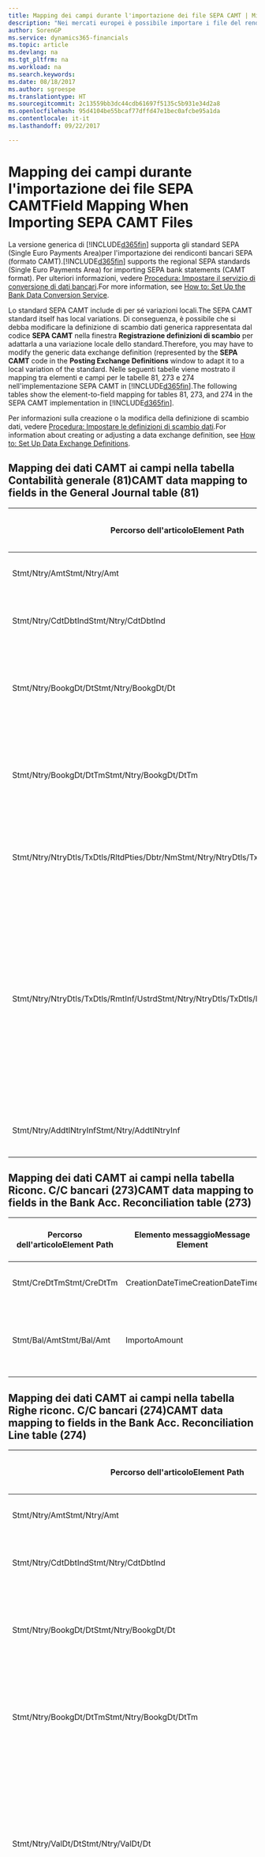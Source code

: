 ```yaml
---
title: Mapping dei campi durante l'importazione dei file SEPA CAMT | Microsoft Docs
description: "Nei mercati europei è possibile importare i file del rendiconto bancario negli standard SEPA (Single Euro Payments Area) locali."
author: SorenGP
ms.service: dynamics365-financials
ms.topic: article
ms.devlang: na
ms.tgt_pltfrm: na
ms.workload: na
ms.search.keywords: 
ms.date: 08/18/2017
ms.author: sgroespe
ms.translationtype: HT
ms.sourcegitcommit: 2c13559bb3dc44cdb61697f5135c5b931e34d2a8
ms.openlocfilehash: 95d4104be55bcaf77dffd47e1bec0afcbe95a1da
ms.contentlocale: it-it
ms.lasthandoff: 09/22/2017

---
```

# <a name="field-mapping-when-importing-sepa-camt-files"></a><span data-ttu-id="db054-103">Mapping dei campi durante l'importazione dei file SEPA CAMT</span><span class="sxs-lookup"><span data-stu-id="db054-103">Field Mapping When Importing SEPA CAMT Files</span></span>
<span data-ttu-id="db054-104">La versione generica di [!INCLUDE[d365fin](includes/d365fin_md.md)] supporta gli standard SEPA (Single Euro Payments Area)per l'importazione dei rendiconti bancari SEPA (formato CAMT).</span><span class="sxs-lookup"><span data-stu-id="db054-104">[!INCLUDE[d365fin](includes/d365fin_md.md)] supports the regional SEPA standards (Single Euro Payments Area) for importing SEPA bank statements (CAMT format).</span></span> <span data-ttu-id="db054-105">Per ulteriori informazioni, vedere [Procedura: Impostare il servizio di conversione di dati bancari](bank-how-setup-bank-data-conversion-service.md).</span><span class="sxs-lookup"><span data-stu-id="db054-105">For more information, see [How to: Set Up the Bank Data Conversion Service](bank-how-setup-bank-data-conversion-service.md).</span></span>  

 <span data-ttu-id="db054-106">Lo standard SEPA CAMT include di per sé variazioni locali.</span><span class="sxs-lookup"><span data-stu-id="db054-106">The SEPA CAMT standard itself has local variations.</span></span> <span data-ttu-id="db054-107">Di conseguenza, è possibile che si debba modificare la definizione di scambio dati generica rappresentata dal codice **SEPA CAMT** nella finestra **Registrazione definizioni di scambio** per adattarla a una variazione locale dello standard.</span><span class="sxs-lookup"><span data-stu-id="db054-107">Therefore, you may have to modify the generic data exchange definition (represented by the **SEPA CAMT** code in the **Posting Exchange Definitions** window to adapt it to a local variation of the standard.</span></span> <span data-ttu-id="db054-108">Nelle seguenti tabelle viene mostrato il mapping tra elementi e campi per le tabelle 81, 273 e 274 nell'implementazione SEPA CAMT in [!INCLUDE[d365fin](includes/d365fin_md.md)].</span><span class="sxs-lookup"><span data-stu-id="db054-108">The following tables show the element-to-field mapping for tables 81, 273, and 274 in the SEPA CAMT implementation in [!INCLUDE[d365fin](includes/d365fin_md.md)].</span></span>  

 <span data-ttu-id="db054-109">Per informazioni sulla creazione o la modifica della definizione di scambio dati, vedere [Procedura: Impostare le definizioni di scambio dati](across-how-to-set-up-data-exchange-definitions.md).</span><span class="sxs-lookup"><span data-stu-id="db054-109">For information about creating or adjusting a data exchange definition, see [How to: Set Up Data Exchange Definitions](across-how-to-set-up-data-exchange-definitions.md).</span></span>  

## <a name="camt-data-mapping-to-fields-in-the-general-journal-table-81"></a><span data-ttu-id="db054-110">Mapping dei dati CAMT ai campi nella tabella Contabilità generale (81)</span><span class="sxs-lookup"><span data-stu-id="db054-110">CAMT data mapping to fields in the General Journal table (81)</span></span>  

|<span data-ttu-id="db054-111">Percorso dell'articolo</span><span class="sxs-lookup"><span data-stu-id="db054-111">Element Path</span></span>|<span data-ttu-id="db054-112">Elemento messaggio</span><span class="sxs-lookup"><span data-stu-id="db054-112">Message Element</span></span>|<span data-ttu-id="db054-113">Tipo di dati</span><span class="sxs-lookup"><span data-stu-id="db054-113">Data Type</span></span>|<span data-ttu-id="db054-114">Descrizione</span><span class="sxs-lookup"><span data-stu-id="db054-114">Description</span></span>|<span data-ttu-id="db054-115">Identificatore segno negativo</span><span class="sxs-lookup"><span data-stu-id="db054-115">Negative-Sign Identifier</span></span>|<span data-ttu-id="db054-116">Nr. campo</span><span class="sxs-lookup"><span data-stu-id="db054-116">Field No.</span></span>|<span data-ttu-id="db054-117">Nome campo</span><span class="sxs-lookup"><span data-stu-id="db054-117">Field Name</span></span>|  
|------------------|---------------------|---------------|-----------------|-------------------------------|---------------|----------------|  
|<span data-ttu-id="db054-118">Stmt/Ntry/Amt</span><span class="sxs-lookup"><span data-stu-id="db054-118">Stmt/Ntry/Amt</span></span>|<span data-ttu-id="db054-119">Importo</span><span class="sxs-lookup"><span data-stu-id="db054-119">Amount</span></span>|<span data-ttu-id="db054-120">Decimale</span><span class="sxs-lookup"><span data-stu-id="db054-120">Decimal</span></span>|<span data-ttu-id="db054-121">Specifica l'importo di denaro nel movimento cassa.</span><span class="sxs-lookup"><span data-stu-id="db054-121">The amount of money in the cash entry</span></span>||<span data-ttu-id="db054-122">13</span><span class="sxs-lookup"><span data-stu-id="db054-122">13</span></span>|<span data-ttu-id="db054-123">Importo</span><span class="sxs-lookup"><span data-stu-id="db054-123">Amount</span></span>|  
|<span data-ttu-id="db054-124">Stmt/Ntry/CdtDbtInd</span><span class="sxs-lookup"><span data-stu-id="db054-124">Stmt/Ntry/CdtDbtInd</span></span>|<span data-ttu-id="db054-125">CreditDebitIndicator</span><span class="sxs-lookup"><span data-stu-id="db054-125">CreditDebitIndicator</span></span>|<span data-ttu-id="db054-126">Testo</span><span class="sxs-lookup"><span data-stu-id="db054-126">Text</span></span>|<span data-ttu-id="db054-127">Indica se il movimento è un credito o un debito</span><span class="sxs-lookup"><span data-stu-id="db054-127">Indicates whether the entry is a credit or a debit entry</span></span>|<span data-ttu-id="db054-128">DBIT</span><span class="sxs-lookup"><span data-stu-id="db054-128">DBIT</span></span>|<span data-ttu-id="db054-129">13</span><span class="sxs-lookup"><span data-stu-id="db054-129">13</span></span>|<span data-ttu-id="db054-130">Importo</span><span class="sxs-lookup"><span data-stu-id="db054-130">Amount</span></span>|  
|<span data-ttu-id="db054-131">Stmt/Ntry/BookgDt/Dt</span><span class="sxs-lookup"><span data-stu-id="db054-131">Stmt/Ntry/BookgDt/Dt</span></span>|<span data-ttu-id="db054-132">Data</span><span class="sxs-lookup"><span data-stu-id="db054-132">Date</span></span>|<span data-ttu-id="db054-133">Data</span><span class="sxs-lookup"><span data-stu-id="db054-133">Date</span></span>|<span data-ttu-id="db054-134">Data in cui un movimento viene registrato in un conto nei registri di chi utilizza il conto</span><span class="sxs-lookup"><span data-stu-id="db054-134">The date when an entry is posted to an account on the account servicer's books</span></span>||<span data-ttu-id="db054-135">5</span><span class="sxs-lookup"><span data-stu-id="db054-135">5</span></span>|<span data-ttu-id="db054-136">Data di registrazione:</span><span class="sxs-lookup"><span data-stu-id="db054-136">Posting Date</span></span>|  
|<span data-ttu-id="db054-137">Stmt/Ntry/BookgDt/DtTm</span><span class="sxs-lookup"><span data-stu-id="db054-137">Stmt/Ntry/BookgDt/DtTm</span></span>|<span data-ttu-id="db054-138">DataOra</span><span class="sxs-lookup"><span data-stu-id="db054-138">DateTime</span></span>|<span data-ttu-id="db054-139">DataOra</span><span class="sxs-lookup"><span data-stu-id="db054-139">DateTime</span></span>|<span data-ttu-id="db054-140">Data e ora in cui un movimento viene registrato in un conto nei registri di chi utilizza il conto</span><span class="sxs-lookup"><span data-stu-id="db054-140">The date and time when an entry is posted to an account on the account servicer's books</span></span>||<span data-ttu-id="db054-141">5</span><span class="sxs-lookup"><span data-stu-id="db054-141">5</span></span>|<span data-ttu-id="db054-142">Data di registrazione:</span><span class="sxs-lookup"><span data-stu-id="db054-142">Posting Date</span></span>|  
|<span data-ttu-id="db054-143">Stmt/Ntry/NtryDtls/TxDtls/RltdPties/Dbtr/Nm</span><span class="sxs-lookup"><span data-stu-id="db054-143">Stmt/Ntry/NtryDtls/TxDtls/RltdPties/Dbtr/Nm</span></span>|<span data-ttu-id="db054-144">Nome</span><span class="sxs-lookup"><span data-stu-id="db054-144">Name</span></span>|<span data-ttu-id="db054-145">Testo</span><span class="sxs-lookup"><span data-stu-id="db054-145">Text</span></span>|<span data-ttu-id="db054-146">Nome della parte che deve una somma di denaro al creditore (finale)</span><span class="sxs-lookup"><span data-stu-id="db054-146">The name of the party that owes an amount of money to the (ultimate) creditor</span></span>||<span data-ttu-id="db054-147">1221</span><span class="sxs-lookup"><span data-stu-id="db054-147">1221</span></span>|<span data-ttu-id="db054-148">Informazioni sul pagante</span><span class="sxs-lookup"><span data-stu-id="db054-148">Payer Information</span></span>|  
|<span data-ttu-id="db054-149">Stmt/Ntry/NtryDtls/TxDtls/RmtInf/Ustrd</span><span class="sxs-lookup"><span data-stu-id="db054-149">Stmt/Ntry/NtryDtls/TxDtls/RmtInf/Ustrd</span></span>|<span data-ttu-id="db054-150">Non strutturato</span><span class="sxs-lookup"><span data-stu-id="db054-150">Unstructured</span></span>|<span data-ttu-id="db054-151">Testo</span><span class="sxs-lookup"><span data-stu-id="db054-151">Text</span></span>|<span data-ttu-id="db054-152">Informazioni fornite per consentire la corrispondenza o riconciliazione di un movimento con gli articoli oggetto del pagamento, come le fatture aziendali in un sistema conto clienti, in un form non strutturato</span><span class="sxs-lookup"><span data-stu-id="db054-152">Information supplied to enable the matching/reconciliation of an entry with the items that the payment is intended to settle, such as commercial invoices in an accounts-receivable system, in an unstructured form</span></span>||<span data-ttu-id="db054-153">8</span><span class="sxs-lookup"><span data-stu-id="db054-153">8</span></span>|<span data-ttu-id="db054-154">Descrizione</span><span class="sxs-lookup"><span data-stu-id="db054-154">Description</span></span>|  
|<span data-ttu-id="db054-155">Stmt/Ntry/AddtlNtryInf</span><span class="sxs-lookup"><span data-stu-id="db054-155">Stmt/Ntry/AddtlNtryInf</span></span>|<span data-ttu-id="db054-156">AdditionalEntryInformation</span><span class="sxs-lookup"><span data-stu-id="db054-156">AdditionalEntryInformation</span></span>|<span data-ttu-id="db054-157">Testo</span><span class="sxs-lookup"><span data-stu-id="db054-157">Text</span></span>|<span data-ttu-id="db054-158">Informazioni aggiuntive relative al movimento</span><span class="sxs-lookup"><span data-stu-id="db054-158">Additional information about the entry</span></span>||<span data-ttu-id="db054-159">1222</span><span class="sxs-lookup"><span data-stu-id="db054-159">1222</span></span>|<span data-ttu-id="db054-160">Informazioni sulla transazione</span><span class="sxs-lookup"><span data-stu-id="db054-160">Transaction Information</span></span>|  

## <a name="camt-data-mapping-to-fields-in-the-bank-acc-reconciliation-table-273"></a><span data-ttu-id="db054-161">Mapping dei dati CAMT ai campi nella tabella Riconc. C/C bancari (273)</span><span class="sxs-lookup"><span data-stu-id="db054-161">CAMT data mapping to fields in the Bank Acc. Reconciliation table (273)</span></span>  

|<span data-ttu-id="db054-162">Percorso dell'articolo</span><span class="sxs-lookup"><span data-stu-id="db054-162">Element Path</span></span>|<span data-ttu-id="db054-163">Elemento messaggio</span><span class="sxs-lookup"><span data-stu-id="db054-163">Message Element</span></span>|<span data-ttu-id="db054-164">Tipo di dati</span><span class="sxs-lookup"><span data-stu-id="db054-164">Data Type</span></span>|<span data-ttu-id="db054-165">Descrizione</span><span class="sxs-lookup"><span data-stu-id="db054-165">Description</span></span>|<span data-ttu-id="db054-166">Identificatore segno negativo</span><span class="sxs-lookup"><span data-stu-id="db054-166">Negative-Sign Identifier</span></span>|<span data-ttu-id="db054-167">Nr. campo</span><span class="sxs-lookup"><span data-stu-id="db054-167">Field No.</span></span>|<span data-ttu-id="db054-168">Nome campo</span><span class="sxs-lookup"><span data-stu-id="db054-168">Field Name</span></span>|  
|------------------|---------------------|---------------|-----------------|-------------------------------|---------------|----------------|  
|<span data-ttu-id="db054-169">Stmt/CreDtTm</span><span class="sxs-lookup"><span data-stu-id="db054-169">Stmt/CreDtTm</span></span>|<span data-ttu-id="db054-170">CreationDateTime</span><span class="sxs-lookup"><span data-stu-id="db054-170">CreationDateTime</span></span>|<span data-ttu-id="db054-171">Data</span><span class="sxs-lookup"><span data-stu-id="db054-171">Date</span></span>|<span data-ttu-id="db054-172">Data e ora di creazione del messaggio</span><span class="sxs-lookup"><span data-stu-id="db054-172">The date and time when the message was created</span></span>||<span data-ttu-id="db054-173">3</span><span class="sxs-lookup"><span data-stu-id="db054-173">3</span></span>|<span data-ttu-id="db054-174">Data estratto conto</span><span class="sxs-lookup"><span data-stu-id="db054-174">Statement Date</span></span>|  
|<span data-ttu-id="db054-175">Stmt/Bal/Amt</span><span class="sxs-lookup"><span data-stu-id="db054-175">Stmt/Bal/Amt</span></span>|<span data-ttu-id="db054-176">Importo</span><span class="sxs-lookup"><span data-stu-id="db054-176">Amount</span></span>|<span data-ttu-id="db054-177">Decimale</span><span class="sxs-lookup"><span data-stu-id="db054-177">Decimal</span></span>|<span data-ttu-id="db054-178">Importo risultante dagli importi al netto per tutti i movimenti dare e avere</span><span class="sxs-lookup"><span data-stu-id="db054-178">The amount resulting from the netted amounts for all debit and credit entries</span></span>||<span data-ttu-id="db054-179">4</span><span class="sxs-lookup"><span data-stu-id="db054-179">4</span></span>|<span data-ttu-id="db054-180">Saldo finale estratto conto</span><span class="sxs-lookup"><span data-stu-id="db054-180">Statement Ending Balance</span></span>|  

## <a name="camt-data-mapping-to-fields-in-the-bank-acc-reconciliation-line-table-274"></a><span data-ttu-id="db054-181">Mapping dei dati CAMT ai campi nella tabella Righe riconc. C/C bancari (274)</span><span class="sxs-lookup"><span data-stu-id="db054-181">CAMT data mapping to fields in the Bank Acc. Reconciliation Line table (274)</span></span>  

|<span data-ttu-id="db054-182">Percorso dell'articolo</span><span class="sxs-lookup"><span data-stu-id="db054-182">Element Path</span></span>|<span data-ttu-id="db054-183">Elemento messaggio</span><span class="sxs-lookup"><span data-stu-id="db054-183">Message Element</span></span>|<span data-ttu-id="db054-184">Tipo di dati</span><span class="sxs-lookup"><span data-stu-id="db054-184">Data Type</span></span>|<span data-ttu-id="db054-185">Descrizione</span><span class="sxs-lookup"><span data-stu-id="db054-185">Description</span></span>|<span data-ttu-id="db054-186">Identificatore segno negativo</span><span class="sxs-lookup"><span data-stu-id="db054-186">Negative-Sign Identifier</span></span>|<span data-ttu-id="db054-187">Nr. campo</span><span class="sxs-lookup"><span data-stu-id="db054-187">Field No.</span></span>|<span data-ttu-id="db054-188">Nome campo</span><span class="sxs-lookup"><span data-stu-id="db054-188">Field Name</span></span>|  
|------------------|---------------------|---------------|-----------------|-------------------------------|---------------|----------------|  
|<span data-ttu-id="db054-189">Stmt/Ntry/Amt</span><span class="sxs-lookup"><span data-stu-id="db054-189">Stmt/Ntry/Amt</span></span>|<span data-ttu-id="db054-190">Importo</span><span class="sxs-lookup"><span data-stu-id="db054-190">Amount</span></span>|<span data-ttu-id="db054-191">Decimale</span><span class="sxs-lookup"><span data-stu-id="db054-191">Decimal</span></span>|<span data-ttu-id="db054-192">Specifica l'importo di denaro nel movimento cassa.</span><span class="sxs-lookup"><span data-stu-id="db054-192">The amount of money in the cash entry</span></span>||<span data-ttu-id="db054-193">7</span><span class="sxs-lookup"><span data-stu-id="db054-193">7</span></span>|<span data-ttu-id="db054-194">Importo estratto conto</span><span class="sxs-lookup"><span data-stu-id="db054-194">Statement Amount</span></span>|  
|<span data-ttu-id="db054-195">Stmt/Ntry/CdtDbtInd</span><span class="sxs-lookup"><span data-stu-id="db054-195">Stmt/Ntry/CdtDbtInd</span></span>|<span data-ttu-id="db054-196">CreditDebitIndicator</span><span class="sxs-lookup"><span data-stu-id="db054-196">CreditDebitIndicator</span></span>|<span data-ttu-id="db054-197">Testo</span><span class="sxs-lookup"><span data-stu-id="db054-197">Text</span></span>|<span data-ttu-id="db054-198">Indica se il movimento è un credito o un debito</span><span class="sxs-lookup"><span data-stu-id="db054-198">Indicates whether the entry is a credit or a debit entry</span></span>|<span data-ttu-id="db054-199">DBIT</span><span class="sxs-lookup"><span data-stu-id="db054-199">DBIT</span></span>|<span data-ttu-id="db054-200">7</span><span class="sxs-lookup"><span data-stu-id="db054-200">7</span></span>|<span data-ttu-id="db054-201">Importo estratto conto</span><span class="sxs-lookup"><span data-stu-id="db054-201">Statement Amount</span></span>|  
|<span data-ttu-id="db054-202">Stmt/Ntry/BookgDt/Dt</span><span class="sxs-lookup"><span data-stu-id="db054-202">Stmt/Ntry/BookgDt/Dt</span></span>|<span data-ttu-id="db054-203">Data</span><span class="sxs-lookup"><span data-stu-id="db054-203">Date</span></span>|<span data-ttu-id="db054-204">Data</span><span class="sxs-lookup"><span data-stu-id="db054-204">Date</span></span>|<span data-ttu-id="db054-205">Data in cui un movimento viene registrato in un conto nei registri di chi utilizza il conto</span><span class="sxs-lookup"><span data-stu-id="db054-205">The date when an entry is posted to an account on the account servicer's books</span></span>||<span data-ttu-id="db054-206">5</span><span class="sxs-lookup"><span data-stu-id="db054-206">5</span></span>|<span data-ttu-id="db054-207">Data transazione</span><span class="sxs-lookup"><span data-stu-id="db054-207">Transaction Date</span></span>|  
|<span data-ttu-id="db054-208">Stmt/Ntry/BookgDt/DtTm</span><span class="sxs-lookup"><span data-stu-id="db054-208">Stmt/Ntry/BookgDt/DtTm</span></span>|<span data-ttu-id="db054-209">DataOra</span><span class="sxs-lookup"><span data-stu-id="db054-209">DateTime</span></span>|<span data-ttu-id="db054-210">DataOra</span><span class="sxs-lookup"><span data-stu-id="db054-210">DateTime</span></span>|<span data-ttu-id="db054-211">Data e ora in cui un movimento viene registrato in un conto nei registri di chi utilizza il conto</span><span class="sxs-lookup"><span data-stu-id="db054-211">The date and time when an entry is posted to an account on the account servicer's books</span></span>||<span data-ttu-id="db054-212">5</span><span class="sxs-lookup"><span data-stu-id="db054-212">5</span></span>|<span data-ttu-id="db054-213">Data transazione</span><span class="sxs-lookup"><span data-stu-id="db054-213">Transaction Date</span></span>|  
|<span data-ttu-id="db054-214">Stmt/Ntry/ValDt/Dt</span><span class="sxs-lookup"><span data-stu-id="db054-214">Stmt/Ntry/ValDt/Dt</span></span>|<span data-ttu-id="db054-215">Data</span><span class="sxs-lookup"><span data-stu-id="db054-215">Date</span></span>|<span data-ttu-id="db054-216">Data</span><span class="sxs-lookup"><span data-stu-id="db054-216">Date</span></span>|<span data-ttu-id="db054-217">Data in cui i cespiti diventano disponibili al proprietario del conto nel caso di un movimento in avere o cessano di essere disponibili nel caso di un movimento in dare</span><span class="sxs-lookup"><span data-stu-id="db054-217">The date when assets become available to the account owner in case of a credit entry, or cease to be available to the account owner in case of a debit entry</span></span>||<span data-ttu-id="db054-218">12</span><span class="sxs-lookup"><span data-stu-id="db054-218">12</span></span>|<span data-ttu-id="db054-219">Data valuta</span><span class="sxs-lookup"><span data-stu-id="db054-219">Value Date</span></span>|  
|<span data-ttu-id="db054-220">Stmt/Ntry/ValDt/DtTm</span><span class="sxs-lookup"><span data-stu-id="db054-220">Stmt/Ntry/ValDt/DtTm</span></span>|<span data-ttu-id="db054-221">DataOra</span><span class="sxs-lookup"><span data-stu-id="db054-221">DateTime</span></span>|<span data-ttu-id="db054-222">DataOra</span><span class="sxs-lookup"><span data-stu-id="db054-222">DateTime</span></span>|<span data-ttu-id="db054-223">Data e ora in cui i cespiti diventano disponibili al proprietario del conto nel caso di un movimento in avere o cessano di essere disponibili nel caso di un movimento in dare</span><span class="sxs-lookup"><span data-stu-id="db054-223">The date and time when assets become available to the account owner in case of a credit entry, or cease to be available to the account owner in case of a debit entry</span></span>||<span data-ttu-id="db054-224">12</span><span class="sxs-lookup"><span data-stu-id="db054-224">12</span></span>|<span data-ttu-id="db054-225">Data valuta</span><span class="sxs-lookup"><span data-stu-id="db054-225">Value Date</span></span>|  
|<span data-ttu-id="db054-226">Stmt/Ntry/NtryDtls/TxDtls/RltdPties/Dbtr/Nm</span><span class="sxs-lookup"><span data-stu-id="db054-226">Stmt/Ntry/NtryDtls/TxDtls/RltdPties/Dbtr/Nm</span></span>|<span data-ttu-id="db054-227">Nome</span><span class="sxs-lookup"><span data-stu-id="db054-227">Name</span></span>|<span data-ttu-id="db054-228">Testo</span><span class="sxs-lookup"><span data-stu-id="db054-228">Text</span></span>|<span data-ttu-id="db054-229">Nome della parte che deve una somma di denaro al creditore (finale)</span><span class="sxs-lookup"><span data-stu-id="db054-229">The name of the party that owes an amount of money to the (ultimate) creditor</span></span>||<span data-ttu-id="db054-230">15</span><span class="sxs-lookup"><span data-stu-id="db054-230">15</span></span>|<span data-ttu-id="db054-231">Informazioni sul pagante</span><span class="sxs-lookup"><span data-stu-id="db054-231">Payer Information</span></span>|  
|<span data-ttu-id="db054-232">Stmt/Ntry/NtryDtls/TxDtls/RmtInf/Ustrd</span><span class="sxs-lookup"><span data-stu-id="db054-232">Stmt/Ntry/NtryDtls/TxDtls/RmtInf/Ustrd</span></span>|<span data-ttu-id="db054-233">Non strutturato</span><span class="sxs-lookup"><span data-stu-id="db054-233">Unstructured</span></span>|<span data-ttu-id="db054-234">Testo</span><span class="sxs-lookup"><span data-stu-id="db054-234">Text</span></span>|<span data-ttu-id="db054-235">Informazioni fornite per consentire la corrispondenza o riconciliazione di un movimento con gli articoli oggetto del pagamento, come le fatture aziendali in un sistema conto clienti, in un form non strutturato</span><span class="sxs-lookup"><span data-stu-id="db054-235">Information supplied to enable the matching/reconciliation of an entry with the items that the payment is intended to settle, such as commercial invoices in an accounts-receivable system, in an unstructured form</span></span>||<span data-ttu-id="db054-236">6</span><span class="sxs-lookup"><span data-stu-id="db054-236">6</span></span>|<span data-ttu-id="db054-237">Descrizione</span><span class="sxs-lookup"><span data-stu-id="db054-237">Description</span></span>|  
|<span data-ttu-id="db054-238">Stmt/Ntry/AddtlNtryInf</span><span class="sxs-lookup"><span data-stu-id="db054-238">Stmt/Ntry/AddtlNtryInf</span></span>|<span data-ttu-id="db054-239">AdditionalEntryInformation</span><span class="sxs-lookup"><span data-stu-id="db054-239">AdditionalEntryInformation</span></span>|<span data-ttu-id="db054-240">Testo</span><span class="sxs-lookup"><span data-stu-id="db054-240">Text</span></span>|<span data-ttu-id="db054-241">Informazioni aggiuntive relative al movimento</span><span class="sxs-lookup"><span data-stu-id="db054-241">Additional information about the entry</span></span>||<span data-ttu-id="db054-242">16</span><span class="sxs-lookup"><span data-stu-id="db054-242">16</span></span>|<span data-ttu-id="db054-243">Informazioni sulla transazione</span><span class="sxs-lookup"><span data-stu-id="db054-243">Transaction Information</span></span>|  

 <span data-ttu-id="db054-244">Gli elementi nel nodo **Ntry** importati in [!INCLUDE[d365fin](includes/d365fin_md.md)], ma di cui non è stato eseguito il mapping ad alcun campo, vengono memorizzati nella tabella **Registrazione definizione colonna scambio dati**.</span><span class="sxs-lookup"><span data-stu-id="db054-244">Elements in the **Ntry** node that are imported into [!INCLUDE[d365fin](includes/d365fin_md.md)] but not mapped to any fields are stored in the **Posting Exch. Column Def** table.</span></span> <span data-ttu-id="db054-245">Gli utenti possono vedere gli elementi nelle finestre **Registrazione riconciliazione pagamenti**, **Collegamento pagamenti** e **Riconciliazioni C/C bancari** scegliendo l'azione **Dettagli riga rendiconto bancario**.</span><span class="sxs-lookup"><span data-stu-id="db054-245">Users can view these elements from the **Payment Reconciliation Journal**, **Payment Application**, and **Bank Acc. Reconciliation** windows by choosing the **Bank Statement Line Details** action.</span></span> <span data-ttu-id="db054-246">Per ulteriori informazioni, vedere [Procedura: Riconciliare i pagamenti utilizzando il collegamento automatico](receivables-how-reconcile-payments-auto-application.md).</span><span class="sxs-lookup"><span data-stu-id="db054-246">For more information, see [How to: Reconcile Payments Using Automatic Application](receivables-how-reconcile-payments-auto-application.md).</span></span>  
## <a name="see-also"></a><span data-ttu-id="db054-247">Vedi anche</span><span class="sxs-lookup"><span data-stu-id="db054-247">See Also</span></span>  
[<span data-ttu-id="db054-248">Impostare lo scambio di dati</span><span class="sxs-lookup"><span data-stu-id="db054-248">Set Up Data Exchange</span></span>](across-set-up-data-exchange.md)  
[<span data-ttu-id="db054-249">Scambio di dati come documenti elettronici</span><span class="sxs-lookup"><span data-stu-id="db054-249">Exchanging Data as Electronic Documents</span></span>](across-data-exchange.md)  
<span data-ttu-id="db054-250">[Procedura: Impostare il servizio di conversione di dati bancari](bank-how-setup-bank-data-conversion-service.md) </span><span class="sxs-lookup"><span data-stu-id="db054-250">[How to: Set Up the Bank Data Conversion Service](bank-how-setup-bank-data-conversion-service.md) </span></span>  
[<span data-ttu-id="db054-251">Procedura: Utilizzare gli schemi XML per preparare le definizioni di scambio dati</span><span class="sxs-lookup"><span data-stu-id="db054-251">How to: Use XML Schemas to Prepare Data Exchange Definitions</span></span>](across-how-to-use-xml-schemas-to-prepare-data-exchange-definitions.md)  
[<span data-ttu-id="db054-252">Procedura: Riconciliare i pagamenti utilizzando il collegamento automatico</span><span class="sxs-lookup"><span data-stu-id="db054-252">How to: Reconcile Payments Using Automatic Application</span></span>](receivables-how-reconcile-payments-auto-application.md)  

